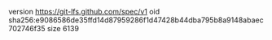 version https://git-lfs.github.com/spec/v1
oid sha256:e9086586de35ffd14d87959286f1d47428b44dba795b8a9148abaec702746f35
size 6139
